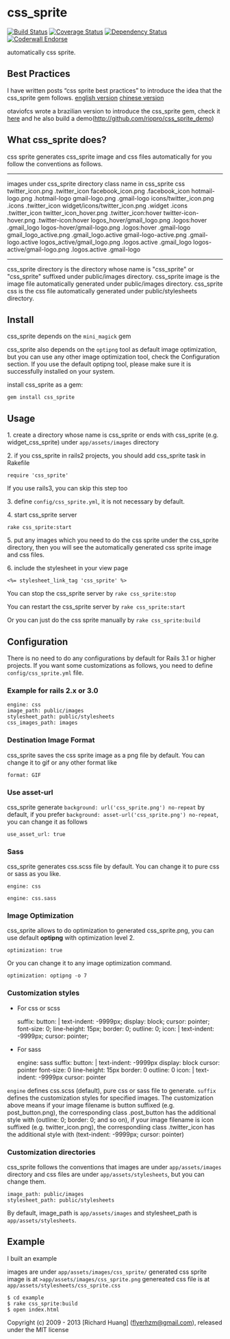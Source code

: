 # css_sprite

[![Build Status](https://secure.travis-ci.org/flyerhzm/css_sprite.png)](http://travis-ci.org/flyerhzm/css_sprite)
[![Coverage Status](https://coveralls.io/repos/flyerhzm/css_sprite/badge.png?branch=master)](https://coveralls.io/r/flyerhzm/css_sprite)
[![Dependency Status](https://gemnasium.com/flyerhzm/css_sprite.png)](https://gemnasium.com/flyerhzm/css_sprite)
[![Coderwall Endorse](http://api.coderwall.com/flyerhzm/endorsecount.png)](http://coderwall.com/flyerhzm)

automatically css sprite.

## Best Practices

I have written posts “css sprite best practices” to introduce the idea that the css_sprite gem follows.
[english version](http://huangzhimin.com/2010/04/03/css-sprite-best-practices-english-version)
[chinese version](http://huangzhimin.com/2010/04/02/css-sprite-best-practices-chinese-version)

otaviofcs wrote a brazilian version to introduce the css_sprite gem,
check it [here](http://blog.riopro.com.br/2010/04/22/acabaram-as-desculpas-para-nao-usar-css-sprite-na-sua-aplicacao/)
and he also build a demo(http://github.com/riopro/css_sprite_demo)

## What css_sprite does?

css sprite generates css\_sprite image and css files automatically for you follow the conventions as follows.

  ------------------------------------ -------------------------------
  images under css\_sprite directory   class name in css\_sprite css
  twitter\_icon.png                    .twitter\_icon
  facebook\_icon.png                   .facebook\_icon
  hotmail-logo.png                     .hotmail-logo
  gmail-logo.png                       .gmail-logo
  icons/twitter\_icon.png              .icons .twitter\_icon
  widget/icons/twitter\_icon.png       .widget .icons .twitter\_icon
  twitter\_icon\_hover.png             .twitter\_icon:hover
  twitter-icon-hover.png               .twitter-icon:hover
  logos\_hover/gmail\_logo.png         .logos:hover .gmail\_logo
  logos-hover/gmail-logo.png           .logos:hover .gmail-logo
  gmail\_logo\_active.png              .gmail\_logo.active
  gmail-logo-active.png                .gmail-logo.active
  logos\_active/gmail\_logo.png        .logos.active .gmail\_logo
  logos-active/gmail-logo.png          .logos.active .gmail-logo
  ------------------------------------ -------------------------------

css_sprite directory is the directory whose name is "css_sprite" or "css_sprite" suffixed under public/images directory.
css_sprite image is the image file automatically generated under public/images directory.
css_sprite css is the css file automatically generated under public/stylesheets directory.


## Install

css_sprite depends on the `mini_magick` gem

css_sprite also depends on the `optipng` tool as default image optimization, but you can use any other image optimization tool, check the Configuration section. If you use the default optipng tool, please make sure it is successfully installed on your system.

install css_sprite as a gem:

    gem install css_sprite

## Usage

1\. create a directory whose name is css_sprite or ends with css_sprite (e.g. widget_css_sprite) under `app/assets/images` directory

2\. if you css_sprite in rails2 projects, you should add css_sprite task in Rakefile

    require 'css_sprite'

If you use rails3, you can skip this step too

3\. define `config/css_sprite.yml`, it is not necessary by default.

4\. start css_sprite server

    rake css_sprite:start

5\. put any images which you need to do the css sprite under the css_sprite directory, then you will see the automatically generated css sprite image and css files.

6\. include the stylesheet in your view page

    <%= stylesheet_link_tag 'css_sprite' %>

You can stop the css_sprite server by `rake css_sprite:stop`

You can restart the css_sprite server by `rake css_sprite:start`

Or you can just do the css sprite manually by `rake css_sprite:build`

## Configuration

There is no need to do any configurations by default for Rails 3.1 or higher projects. If you want some customizations as follows, you need to define `config/css_sprite.yml` file.

### Example for rails 2.x or 3.0

    engine: css
    image_path: public/images
    stylesheet_path: public/stylesheets
    css_images_path: images

### Destination Image Format

css_sprite saves the css sprite image as a png file by default. You can change it to gif or any other format like

    format: GIF

### Use asset-url

css_sprite generate `background: url('css_sprite.png') no-repeat` by default, if you prefer `background: asset-url('css_sprite.png') no-repeat`, you can change it as follows

    use_asset_url: true

### Sass

css_sprite generates css.scss file by default. You can change it to pure css or sass as you like.

    engine: css

    engine: css.sass

### Image Optimization

css_sprite allows to do optimization to generated css_sprite.png, you can use default **optipng** with optimization level 2.

    optimization: true

Or you can change it to any image optimization command.

    optimization: optipng -o 7

### Customization styles

* For css or scss

    suffix:
      button: |
        text-indent: -9999px;
        display: block;
        cursor: pointer;
        font-size: 0;
        line-height: 15px;
        border: 0;
        outline: 0;
      icon: |
        text-indent: -9999px;
        cursor: pointer;

* For sass

    engine: sass
    suffix:
      button: |
        text-indent: -9999px
        display: block
        cursor: pointer
        font-size: 0
        line-height: 15px
        border: 0
        outline: 0
      icon: |
        text-indent: -9999px
        cursor: pointer

`engine` defines css.scss (default), pure css or sass file to generate.
`suffix` defines the customization styles for specified images.
The customization above means if your image filename is button suffixed (e.g. post_button.png), the corresponding class .post_button has the additional style with (outline: 0; border: 0; and so on),
if your image filename is icon suffixed (e.g. twitter_icon.png), the correspondiing class .twitter_icon has the additional style with (text-indent: -9999px; cursor: pointer)

### Customization directories

css_sprite follows the conventions that images are under
<code>app/assets/images</code> directory and css files are under
`app/assets/stylesheets`, but you can change them.

    image_path: public/images
    stylesheet_path: public/stylesheets

By default, image_path is `app/assets/images` and stylesheet_path is
`app/assets/stylesheets`.

## Example

I built an example

images are under `app/assets/images/css_sprite/`
generated css sprite image is at `>app/assets/images/css_sprite.png`
genereated css file is at `app/assets/stylesheets/css_sprite.css`

    $ cd example
    $ rake css_sprite:build
    $ open index.html


Copyright (c) 2009 - 2013 [Richard Huang] (flyerhzm@gmail.com), released under the MIT license
